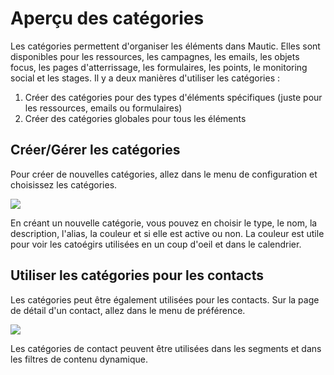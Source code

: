 # Aperçu des catégories

Les catégories permettent d'organiser les éléments dans Mautic. Elles sont disponibles pour les ressources, les campagnes, les emails, les objets focus, les pages d'atterrissage, les formulaires, les points, le monitoring social et les stages. Il y a deux manières d'utiliser les catégories :

1. Créer des catégories pour des types d'éléments spécifiques (juste pour les ressources, emails ou formulaires)
2. Créer des catégories globales pour tous les éléments

## Créer/Gérer les catégories

Pour créer de nouvelles catégories, allez dans le menu de configuration et choisissez les catégories.

![](/categories/media/add-new-category.jpg)

En créant un nouvelle catégorie, vous pouvez en choisir le type, le nom, la description, l'alias, la couleur et si elle est active ou non. La couleur est utile pour voir les catoégirs utilisées en un coup d'oeil et dans le calendrier.

## Utiliser les catégories pour les contacts

Les catégories peut être également utilisées pour les contacts. Sur la page de détail d'un contact, allez dans le menu de préférence.

![](/categories/media/assign-category-to-contact.jpg)

Les catégories de contact peuvent être utilisées dans les segments et dans les filtres de contenu dynamique.
